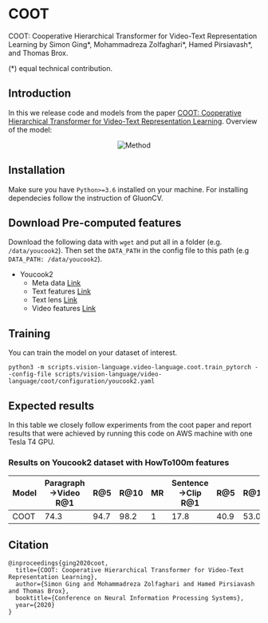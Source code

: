 # COOT
COOT: Cooperative Hierarchical Transformer for Video-Text Representation Learning 
by Simon Ging\*, Mohammadreza Zolfaghari\*, Hamed Pirsiavash\*, and Thomas Brox.

(\*) equal technical contribution.

## Introduction
In this we release code and models from the paper [COOT: Cooperative Hierarchical Transformer for Video-Text Representation Learning](https://arxiv.org/pdf/2011.00597v1.pdf).
Overview of the model: 

<p align="center"><img src="misc/thumbnail.png" alt="Method" title="Method" /></p>

## Installation

Make sure you have `Python>=3.6` installed on your machine. For installing dependecies follow the instruction of GluonCV.

## Download Pre-computed features
Download the following data with  ``` wget ``` and put all in a folder (e.g. `/data/youcook2`). Then set the ``` DATA_PATH ``` in the config file to this path (e.g `DATA_PATH: /data/youcook2`).

- Youcook2
  - Meta data [Link](https://yzaws-data-log.s3.amazonaws.com/shared/COOT/youcook2/meta_100m.json)
  - Text features [Link](https://yzaws-data-log.s3.amazonaws.com/shared/COOT/youcook2/text_default.h5)
  - Text lens [Link](https://yzaws-data-log.s3.amazonaws.com/shared/COOT/youcook2/text_lens_default.json)
  - Video features [Link](https://yzaws-data-log.s3.amazonaws.com/shared/COOT/youcook2/video_feat_100m.h5)
## Training
You can train the model on your dataset of interest. 

```
python3 -m scripts.vision-language.video-language.coot.train_pytorch --config-file scripts/vision-language/video-language/coot/configuration/youcook2.yaml

```

## Expected results

In this table we closely follow experiments from the coot paper and report results
that were achieved by running this code on AWS machine with one Tesla T4 GPU.

### Results on Youcook2 dataset with HowTo100m features
| Model                             | Paragraph->Video R@1 | R@5  | R@10  | MR   | Sentence->Clip R@1 | R@5  | R@10 | MR   | 
| --------------------------------- | -------------------- | ---- | ----- | ---- | ------------------ | ---- | ---- | ---- | 
| COOT      | 74.3                 | 94.7 | 98.2  | 1    | 17.8              | 40.9 | 53.0 | 9    | 

## Citation

```
@inproceedings{ging2020coot,
  title={COOT: Cooperative Hierarchical Transformer for Video-Text Representation Learning},
  author={Simon Ging and Mohammadreza Zolfaghari and Hamed Pirsiavash and Thomas Brox},
  booktitle={Conference on Neural Information Processing Systems},
  year={2020}
}
```